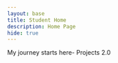 ```yaml
---
layout: base
title: Student Home 
description: Home Page
hide: true
---
```


My journey starts here- Projects 2.0




